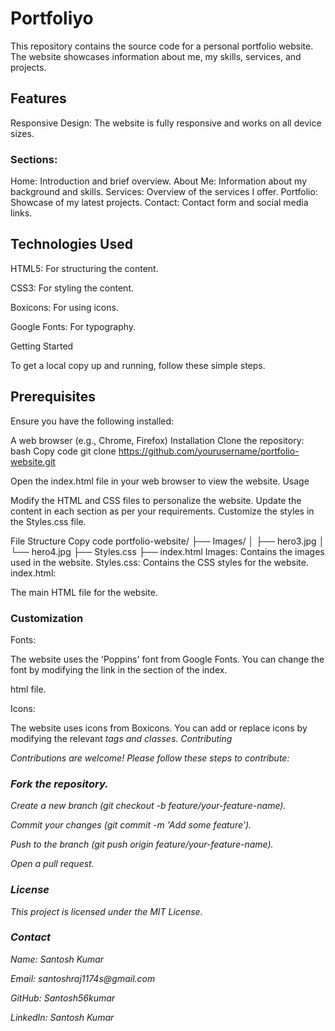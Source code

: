 # Portfoliyo

This repository contains the source code for a personal portfolio website. The website showcases information about me, my skills, services, and projects.

<h2> Features</h2>
Responsive Design: The website is fully responsive and works on all device sizes.
<h3>Sections:</h3>
Home: Introduction and brief overview.
About Me: Information about my background and skills.
Services: Overview of the services I offer.
Portfolio: Showcase of my latest projects.
Contact: Contact form and social media links.
<h2>Technologies Used</h2>
<p>HTML5: For structuring the content.</p>
<p>CSS3: For styling the content.</p>
<p>Boxicons: For using icons.</p>
<p>Google Fonts: For typography.</p>
<p>Getting Started</p>
To get a local copy up and running, follow these simple steps.

<h2>Prerequisites</h2>

Ensure you have the following installed:

A web browser (e.g., Chrome, Firefox)
Installation
Clone the repository:
bash
Copy code
git clone https://github.com/yourusername/portfolio-website.git
<p>Open the index.html file in your web browser to view the website.
Usage</p>
Modify the HTML and CSS files to personalize the website.
Update the content in each section as per your requirements.
Customize the styles in the Styles.css file.</p>

File Structure
Copy code
portfolio-website/
├── Images/
│   ├── hero3.jpg
│   └── hero4.jpg
├── Styles.css
├── index.html
Images: Contains the images used in the website.
Styles.css: Contains the CSS styles for the website.
index.html: 
<p>The main HTML file for the website.</p>
<h3>Customization</h3>
Fonts:
<p>The website uses the 'Poppins' font from Google Fonts. You can change the font by modifying the link in the <head> section of the index.</p>
<p>html file.</p>
Icons: 
<p>The website uses icons from Boxicons. You can add or replace icons by modifying the relevant <i> tags and classes.
Contributing</p>
Contributions are welcome! Please follow these steps to contribute:

<h3>Fork the repository.</h3>
<p>Create a new branch (git checkout -b feature/your-feature-name).</p>
<p>Commit your changes (git commit -m 'Add some feature').</p>
<p>Push to the branch (git push origin feature/your-feature-name).</p>
<p>Open a pull request.</p>
<h3>License</h3>
This project is licensed under the MIT License.

<h3>Contact</h3>
<p>Name: Santosh Kumar</p>
<p>Email: santoshraj1174s@gmail.com</p>
<p>GitHub: Santosh56kumar</p>
<p>LinkedIn: Santosh Kumar</p>
